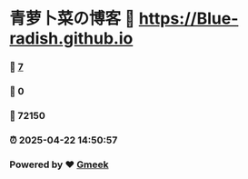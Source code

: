 # 青萝卜菜の博客 :link: https://Blue-radish.github.io 
### :page_facing_up: [7](https://Blue-radish.github.io/tag.html) 
### :speech_balloon: 0 
### :hibiscus: 72150 
### :alarm_clock: 2025-04-22 14:50:57 
### Powered by :heart: [Gmeek](https://github.com/Meekdai/Gmeek)
